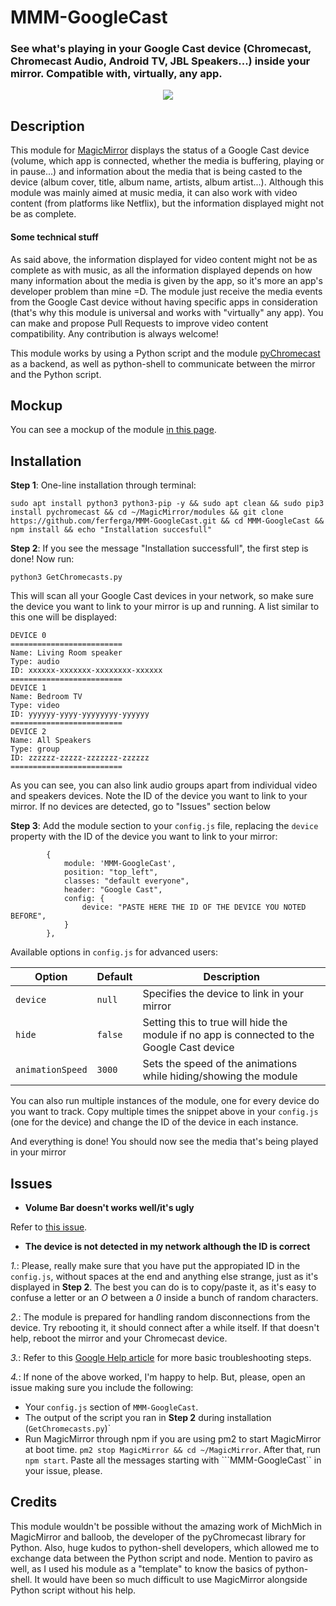 # MMM-GoogleCast
### See what's playing in your Google Cast device (Chromecast, Chromecast Audio, Android TV, JBL Speakers...) inside your mirror. Compatible with, virtually, any app.

<p align="center">
  <img src="https://github.com/ferferga/MMM-GoogleCast/raw/master/screenshots/intro.jpg">
</p>

## Description
This module for [MagicMirror](https://github.com/MichMich/MagicMirror) displays the status of
a Google Cast device (volume, which app is connected, whether the media is buffering, playing or in pause...) and information about the media that is being casted to the device (album cover, title, album name, artists, album artist...). Although this module was mainly aimed at music media, it can also work
with video content (from platforms like Netflix), but the information displayed might not be as complete.

#### Some technical stuff
As said above, the information displayed for video content might not be as complete as with music, as all the information displayed depends on how many information about the media is given by the app, so it's more an app's developer problem than mine =D. The module just receive the media events from the Google Cast device without having specific apps in consideration (that's why this module is universal and works with "virtually" any app).
You can make and propose Pull Requests to improve video content compatibility. Any contribution is always welcome!

This module works by using a Python script and the module [pyChromecast](https://github.com/balloob/pychromecast) as a backend, as well as python-shell to communicate between the mirror and the Python script.

## Mockup

You can see a mockup of the module [in this page](https://ferferga.github.io/MMM-GoogleCast/mockup/mockup.html).

## Installation

**Step 1**: One-line installation through terminal:

``
sudo apt install python3 python3-pip -y && sudo apt clean && sudo pip3 install pychromecast && cd ~/MagicMirror/modules && git clone https://github.com/ferferga/MMM-GoogleCast.git && cd MMM-GoogleCast && npm install && echo "Installation succesfull"
``

**Step 2**: If you see the message "Installation successfull", the first step is done! Now run:

``python3 GetChromecasts.py``

This will scan all your Google Cast devices in your network, so make sure the device you want to link to your mirror is up and running. A list similar to this one will be displayed:

```
DEVICE 0
=========================
Name: Living Room speaker
Type: audio
ID: xxxxxx-xxxxxxx-xxxxxxxx-xxxxxx
=========================
DEVICE 1
Name: Bedroom TV
Type: video
ID: yyyyyy-yyyy-yyyyyyyy-yyyyyy
=========================
DEVICE 2
Name: All Speakers
Type: group
ID: zzzzzz-zzzzz-zzzzzzz-zzzzzz
=========================
```

As you can see, you can also link audio groups apart from individual video and speakers devices. Note the ID of the device you want to link to your mirror. If no devices are detected, go to "Issues" section below

**Step 3**: Add the module section to your ``config.js`` file, replacing the ``device`` property with the ID of the device you want to link to your mirror:
```
		{
			module: 'MMM-GoogleCast',
			position: "top_left",
			classes: "default everyone",
			header: "Google Cast",
			config: {
				device: "PASTE HERE THE ID OF THE DEVICE YOU NOTED BEFORE",
			}
		},
```
Available options in ``config.js`` for advanced users:

| **Option**         | **Default** | **Description**                                                                            |
|--------------------|-------------|--------------------------------------------------------------------------------------------|
| ``device``         | ``null``    | Specifies the device to link in your mirror                                                |
| ``hide``           | ``false``   | Setting this to true will hide the module if no app is connected to the Google Cast device |
| ``animationSpeed`` | ``3000``    | Sets the speed of the animations while hiding/showing the module                           |

You can also run multiple instances of the module, one for every device do you want to track. Copy multiple times the snippet above
in your ``config.js`` (one for the device) and change the ID of the device in each instance.

And everything is done! You should now see the media that's being played in your mirror

## Issues

- **Volume Bar doesn't works well/it's ugly**

Refer to [this issue](https://github.com/ferferga/MMM-GoogleCast/issues/1).

- **The device is not detected in my network although the ID is correct**

*1.*: Please, really make sure that you have put the appropiated ID in the ``config.js``, without spaces at the end and anything else strange, just as it's displayed in **Step 2**. The best you can do is to copy/paste it, as it's easy to confuse a letter or an *O* between a *0* inside a bunch of random characters.

*2.*: The module is prepared for handling random disconnections from the device. Try rebooting it, it should connect after a while itself. If that doesn't help, reboot the mirror and your Chromecast device.

*3.*: Refer to this [Google Help article](https://support.google.com/chromecast/answer/9206302?hl=en&ref_topic=3447927) for more basic troubleshooting steps.

*4.*: If none of the above worked, I'm happy to help. But, please, open an issue making sure you include the following:
- Your ``config.js`` section of ``MMM-GoogleCast``.
- The output of the script you ran in **Step 2** during installation (``GetChromecasts.py``)`
- Run MagicMirror through npm if you are using pm2 to start MagicMirror at boot time. ``pm2 stop MagicMirror && cd ~/MagicMirror``. After that, run ``npm start``. Paste all the messages starting with ```MMM-GoogleCast`` in your issue, please.

## Credits

This module wouldn't be possible without the amazing work of MichMich in MagicMirror and balloob, the developer of the pyChromecast library for Python. Also, huge kudos to python-shell developers, which allowed me to exchange data between the Python script and node.
Mention to paviro as well, as I used his module as a "template" to know the basics of python-shell. It would have been so much difficult to use MagicMirror alongside Python script without his help.